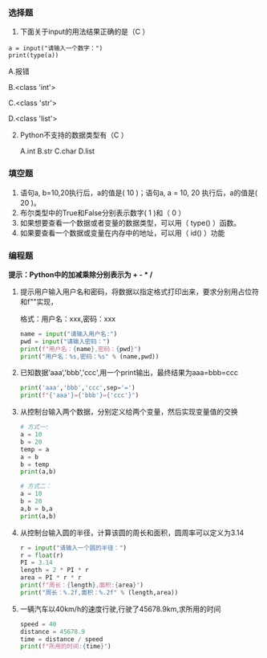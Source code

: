 ### 选择题

1. 下面关于input的用法结果正确的是（C ）

  ```
  a = input("请输入一个数字：")
  print(type(a))
  ```

  A.报错                

  B.<class  'int'>

  C.<class 'str'>

  D.<class 'list'>

2. Python不支持的数据类型有（C  ）

   A.int      B.str     C.char     D.list

### 填空题

1. 语句a, b=10,20执⾏后，a的值是(  10 )；语句a, a = 10, 20 执⾏后，a的值是( 20 )。
2. 布尔类型中的True和False分别表示数字(    1  )和（   0  ）
3. 如果想要查看⼀个数据或者变量的数据类型，可以用（   type() ）函数。
4. 如果要查看一个数据或变量在内存中的地址，可以用（  id()  ）功能

### 编程题

**提示：Python中的加减乘除分别表示为  +     -      *    /**

1. 提示⽤户输入⽤户名和密码，将数据以指定格式打印出来，要求分别用占位符和f""实现，

   格式：用户名：xxx,密码：xxx

   ```Python
   name = input("请输入用户名:")
   pwd = input("请输入密码：")
   print(f"用户名：{name},密码：{pwd}")
   print("用户名：%s,密码：%s" % (name,pwd))
   ```

2. 已知数据’aaa‘,'bbb','ccc',用一个print输出，最终结果为aaa=bbb=ccc

   ```Python
   print('aaa','bbb','ccc',sep='=')
   print(f"{'aaa'}={'bbb'}={'ccc'}")
   ```

3. 从控制台输入两个数据，分别定义给两个变量，然后实现变量值的交换

   ```Python
   # 方式一:
   a = 10
   b = 20
   temp = a
   a = b
   b = temp
   print(a,b)    
   
   # 方式二：    
   a = 10
   b = 20
   a,b = b,a    
   print(a,b)
   ```

4. 从控制台输入圆的半径，计算该圆的周长和面积，圆周率可以定义为3.14

   ```Python
   r = input("请输入一个圆的半径：")
   r = float(r)
   PI = 3.14
   length = 2 * PI * r
   area = PI * r * r
   print(f"周长：{length},面积:{area}")
   print("周长：%.2f,面积：%.2f" % (length,area))
   ```

5. 一辆汽车以40km/h的速度行驶,行驶了45678.9km,求所用的时间

   ```Python
   speed = 40
   distance = 45678.9
   time = distance / speed
   print(f"所用的时间:{time}")
   ```

   ​
